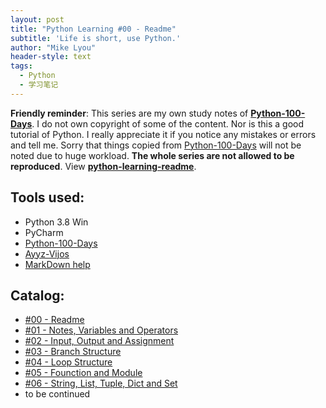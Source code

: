 ```yaml
---
layout: post
title: "Python Learning #00 - Readme"
subtitle: 'Life is short, use Python.'
author: "Mike Lyou"
header-style: text
tags:
  - Python
  - 学习笔记
---
```



**Friendly reminder**:
This series are my own study notes of **[Python-100-Days](https://github.com/jackfrued/Python-100-Days)**. I do not own copyright of some of the content. Nor is this a good tutorial of Python. I really appreciate it if you notice any mistakes or errors and tell me. Sorry that things copied from [Python-100-Days](https://github.com/jackfrued/Python-100-Days) will not be noted due to huge workload. **The whole series are not allowed to be reproduced**. View **[python-learning-readme](https://mikelyou.com/2020/01/02/python-learning-00-readme/)**.



## Tools used:

- Python 3.8 Win
- PyCharm
- [Python-100-Days](https://github.com/jackfrued/Python-100-Days)
- [Ayyz-Vijos](http://pingce.ayyz.cn:9000/vijos/Index.asp)
- [MarkDown help](https://help.github.com/cn/github/writing-on-github/basic-writing-and-formatting-syntax#ignoring-markdown-formatting)

## Catalog:

- [#00 - Readme](https://mikelyou.com/2020/01/02/python-learning-00-readme/)
- [#01 - Notes, Variables and Operators](https://mikelyou.com/2020/01/02/python-learning-01-notes-variables-operators/)
- [#02 - Input, Output and Assignment](https://mikelyou.com/2020/01/02/python-learning-02-input-output-assignment/)
- [#03 - Branch Structure](https://mikelyou.com/2020/01/02/python-learning-03-branch-structure/)
- [#04 - Loop Structure](https://mikelyou.com/2020/01/02/python-learning-04-loop-structure/)
- [#05 - Founction and Module](https://mikelyou.com/2020/01/02/python-learning-05-function-module/)
- [#06 - String, List, Tuple, Dict and Set](https://mikelyou.com/2020/01/02/python-learning-05-string-list-tuple-dict-set/)
- to be continued
